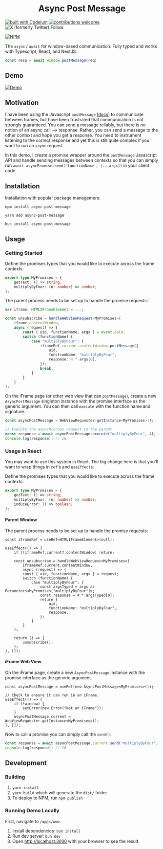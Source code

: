 <div align="center">

# Async Post Message

</div>

[![built with Codeium](https://codeium.com/badges/main)](https://codeium.com?repo_name=khou22%2Fasync-post-message) [![contributions welcome](https://img.shields.io/badge/contributions-welcome-brightgreen.svg?style=flat)](https://github.com/dwyl/esta/issues) ![X (formerly Twitter) Follow](https://img.shields.io/twitter/follow/kevinhou22)

[![NPM](https://nodei.co/npm/async-post-message.png)](https://nodei.co/npm/async-post-message/)

The `async` / `await` for window-based communication. Fully typed and works with Typescript, React, and NextJS.

``` typescript
const resp = await window.postMessage(req)
```

## Demo

[![Demo](/docs/demo.gif)](/docs/demo.gif)

## Motivation

I have been using the Javascript `postMessage` [[docs](https://developer.mozilla.org/en-US/docs/Web/API/Window/postMessage)] to communicate between frames, but have been frustrated that communication is not strongly guaranteed. You can send a message reliably, but there is no notion of an async call --> response. Rather, you can send a message to the other context and hope you get a response. You need to instrument listening to the correct response and yet this is still quite complex if you want to run an `async` request.

In this demo, I create a promise wrapper around the `postMessage` Javascript API and handle sending messages between contexts so that you can simply run `await asyncPromise.send('functionName', [...args])` in your client code.

## Installation

Installation with popular package managemers:

```shell
npm install async-post-message
```

```shell
yarn add async-post-message
```

```shell
bun install async-post-message
```

## Usage

### Getting Started

Define the promises types that you would like to execute across the frame contexts:

```typescript
export type MyPromises = {
    getText: () => string;
    multiplyByFour: (n: number) => number;
};
```

The parent process needs to be set up to handle the promise requests:

```typescript
var iframe: HTMLIFrameElement = ...;

const unsubscribe = handleWebViewRequest<MyPromises>(
    iframe.contentWindow,
    async (request) => {
        const { uid, functionName, args } = event.data;
        switch (functionName) {
            case "multiplyByFour": {
                iframeRef.current.contentWindow.postMessage({
                    uid,
                    functionName: "multiplyByFour",
                    response: 4 * args[0],
                });
                break;
            }
        }
    }
);
```

On the iFrame page (or other web view that can `postMessage`), create a new `AsyncPostMessage` singleton instance with the promise interface as the generic argument. You can then call `execute` with the function name and signature.

```typescript
const asyncPostMessage = WebViewRequester.getInstance<MyPromises>();

// Execute the asynchronous request to the parent.
const response = await asyncPostMessage.execute("multiplyByFour", 4);
console.log(response); // 16
```

### Usage in React

You may want to use this system in React. The big change here is that you'll want to wrap things in `ref`'s and `useEffect`s.

Define the promises types that you would like to execute across the frame contexts:

```typescript
export type MyPromises = {
    getText: () => string;
    multiplyByFour: (n: number) => number;
    induceError: () => boolean;
};
```

#### Parent Window

The parent process needs to be set up to handle the promise requests:

```tsx
const iframeRef = useRef<HTMLIFrameElement>(null);

useEffect(() => {
    if (!iframeRef.current?.contentWindow) return;

    const unsubscribe = handleWebViewRequest<MyPromises>(
        iframeRef.current.contentWindow,
        async (request) => {
        const { uid, functionName, args } = request;
        switch (functionName) {
            case "multiplyByFour": {
                const argsTyped = args as Parameters<MyPromises["multiplyByFour"]>;
                const response = 4 * argsTyped[0];
                return {
                    uid,
                    functionName: "multiplyByFour",
                    response,
                };
            }
        }
    );

    return () => {
        unsubscribe();
    };
}, []);
```

#### iFrame Web View

On the iFrame page, create a new `AsyncPostMessage` instance with the promise interface as the generic argument.

```tsx
const asyncPostMessage = useRef(new AsyncPostMessage<MyPromises>());

// Check to ensure it can run in an iFrame.
useEffect(() => {
    if (!window) {
        setError(new Error("Not an iFrame"));
    }
    asyncPostMessage.current = WebViewRequester.getInstance<MyPromises>();
}, []);
```

Now to call a promise you can simply call the `send()`:

```ts
const response = await asyncPostMessage.current.send("multiplyByFour", 4);
console.log(response); // 16
```

## Development

### Building

1. `yarn install`
2. `yarn build` which will generate the `dist/` folder
3. To deploy to NPM, run `npm publish`

### Running Demo Locally

First, navigate to `/apps/www`.

1. Install dependencies: `bun install`
2. Run dev server: `bun dev`
3. Open [http://localhost:3000](http://localhost:3000) with your browser to see the result.
